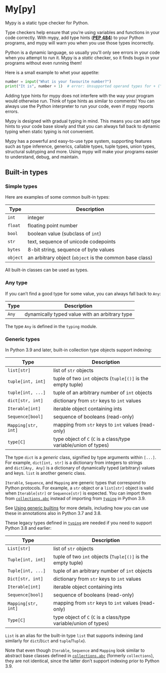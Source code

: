 # My[py]

Mypy is a static type checker for Python.

Type checkers help ensure that you’re using variables and functions in your code correctly. With mypy, add type hints ([**PEP 484**](https://peps.python.org/pep-0484/)) to your Python programs, and mypy will warn you when you use those types incorrectly.

Python is a dynamic language, so usually you’ll only see errors in your code when you attempt to run it. Mypy is a _static_ checker, so it finds bugs in your programs without even running them!

Here is a small example to whet your appetite:

```python
number = input("What is your favourite number?")
print("It is", number + 1)  # error: Unsupported operand types for + ("str" and "int")
```

Adding type hints for mypy does not interfere with the way your program would otherwise run. Think of type hints as similar to comments! You can always use the Python interpreter to run your code, even if mypy reports errors.

Mypy is designed with gradual typing in mind. This means you can add type hints to your code base slowly and that you can always fall back to dynamic typing when static typing is not convenient.

Mypy has a powerful and easy-to-use type system, supporting features such as type inference, generics, callable types, tuple types, union types, structural subtyping and more. Using mypy will make your programs easier to understand, debug, and maintain.

## Built-in types

### Simple types

Here are examples of some common built-in types:

| Type | Description |
|---|---|
| `int` | integer |
| `float` | floating point number |
| `bool` | boolean value (subclass of `int`) |
| `str` | text, sequence of unicode codepoints |
| `bytes` | 8-bit string, sequence of byte values |
| `object` | an arbitrary object (`object` is the common base class) |

All built-in classes can be used as types.

### Any type

If you can’t find a good type for some value, you can always fall back to `Any`:

| Type | Description |
|---|---|
| `Any` | dynamically typed value with an arbitrary type |

The type `Any` is defined in the `typing` module.

### Generic types

In Python 3.9 and later, built-in collection type objects support indexing:

| Type | Description |
|---|---|
| `list[str]` | list of `str` objects |
| `tuple[int, int]` | tuple of two `int` objects (`tuple[()]` is the empty tuple) |
| `tuple[int, ...]` | tuple of an arbitrary number of `int` objects |
| `dict[str, int]` | dictionary from `str` keys to `int` values |
| `Iterable[int]` | iterable object containing ints |
| `Sequence[bool]` | sequence of booleans (read-only) |
| `Mapping[str, int]` | mapping from `str` keys to `int` values (read-only) |
| `type[C]` | type object of `C` (`C` is a class/type variable/union of types) |

The type `dict` is a _generic_ class, signified by type arguments within `[...]`. For example, `dict[int, str]` is a dictionary from integers to strings and `dict[Any, Any]` is a dictionary of dynamically typed (arbitrary) values and keys. `list` is another generic class.

`Iterable`, `Sequence`, and `Mapping` are generic types that correspond to Python protocols. For example, a `str` object or a `list[str]` object is valid when `Iterable[str]` or `Sequence[str]` is expected. You can import them from [`collections.abc`](https://docs.python.org/3/library/collections.abc.html#module-collections.abc "(in Python v3.11)") instead of importing from [`typing`](https://docs.python.org/3/library/typing.html#module-typing "(in Python v3.11)") in Python 3.9.

See [Using generic builtins](https://mypy.readthedocs.io/en/stable/runtime_troubles.html#generic-builtins) for more details, including how you can use these in annotations also in Python 3.7 and 3.8.

These legacy types defined in [`typing`](https://docs.python.org/3/library/typing.html#module-typing "(in Python v3.11)") are needed if you need to support Python 3.8 and earlier:

| Type | Description |
|---|---|
| `List[str]` | list of `str` objects |
| `Tuple[int, int]` | tuple of two `int` objects (`Tuple[()]` is the empty tuple) |
| `Tuple[int, ...]` | tuple of an arbitrary number of `int` objects |
| `Dict[str, int]` | dictionary from `str` keys to `int` values |
| `Iterable[int]` | iterable object containing ints |
| `Sequence[bool]` | sequence of booleans (read-only) |
| `Mapping[str, int]` | mapping from `str` keys to `int` values (read-only) |
| `Type[C]` | type object of `C` (`C` is a class/type variable/union of types) |

`List` is an alias for the built-in type `list` that supports indexing (and similarly for `dict`/`Dict` and `tuple`/`Tuple`).

Note that even though `Iterable`, `Sequence` and `Mapping` look similar to abstract base classes defined in [`collections.abc`](https://docs.python.org/3/library/collections.abc.html#module-collections.abc "(in Python v3.11)") (formerly `collections`), they are not identical, since the latter don’t support indexing prior to Python 3.9.
